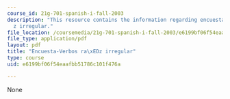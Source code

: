 ```yaml
---
course_id: 21g-701-spanish-i-fall-2003
description: "This resource contains the information regarding encuesta-verbos ra\xED\
  z irregular."
file_location: /coursemedia/21g-701-spanish-i-fall-2003/e6199bf06f54eaafbb51786c101f476a_MIT21G_701F03_8encue.pdf
file_type: application/pdf
layout: pdf
title: "Encuesta-Verbos ra\xEDz irregular"
type: course
uid: e6199bf06f54eaafbb51786c101f476a

---
```

None
